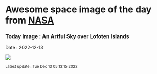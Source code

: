 
# Awesome space image of the day from [NASA](https://api.nasa.gov/)

### Today image : An Artful Sky over Lofoten Islands
Date : 2022-12-13

![](https://apod.nasa.gov/apod/image/2212/SkyArt_Cobianchi_1024.jpg)

<small>Latest update : Tue Dec 13 05:13:15 2022</small>
        